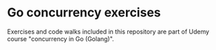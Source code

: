 # Go concurrency exercises

Exercises and code walks included in this repository are part of Udemy course "concurrency in Go (Golang)".


